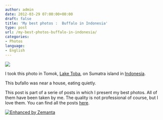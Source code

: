 ```yaml
---
author: admin
date: 2012-03-29 07:00:00+00:00
draft: false
title: 'My best photos :  Buffalo in Indonesia'
type: post
url: /my-best-photos-buffalo-in-indonesia/
categories:
- Photos
language:
- English
---
```


[![](https://lh5.googleusercontent.com/-UuI8cZ6-iyo/T2XrrkuRTpI/AAAAAAAB2FU/cCsDUae1G1U/s400/DSC_0306.JPG)
](https://picasaweb.google.com/lh/photo/t13ZaLBAGhhz_juRMoarxNMTjNZETYmyPJy0liipFm0?feat=embedwebsite)

I took this photo in Tomok, [Lake Toba](http://en.wikipedia.org/wiki/Lake_Toba), on Sumatra island in [Indonesia](http://en.wikipedia.org/wiki/Indonesia).

This bufallo was near a house, eating quietly.

This post is part of a serie of posts in which I present my best photos. All of them have been taken by me. The quality is not professional of course, but I love them. You can find all the posts [here](http://laurentmaumet.com/english/category/photos/).


[![Enhanced by Zemanta](http://img.zemanta.com/zemified_a.png?x-id=2f3d7448-42b2-4ff2-bf6c-d0c1d58e0828)
](http://www.zemanta.com/)
